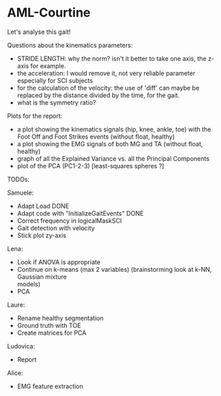 # AML-Courtine
Let's analyse this gait!

Questions about the kinematics parameters: 
- STRIDE LENGTH: why the norm? isn't it better to take one axis, the z-axis for example. 
- the acceleration: I would remove it, not very reliable parameter especially for SCI subjects
- for the calculation of the velocity: the use of 'diff' can maybe be replaced by the distance divided by the time, for the gait. 
- what is the symmetry ratio? 

Plots for the report: 
- a plot showing the kinematics signals (hip, knee, ankle, toe) with the Foot Off and Foot Strikes events (without float, healthy)
- a plot showing the EMG signals of both MG and TA (without float, healthy)
- graph of all the Explained Variance vs. all the Principal Components  
- plot of the PCA (PC1-2-3) [least-squares spheres ?]

TODOs:

Samuele:
- Adapt Load DONE
- Adapt code with "InitializeGaitEvents" DONE
- Correct frequency in logicalMaskSCI
- Gait detection with velocity
- Stick plot zy-axis

Lena:
- Look if ANOVA is appropriate
- Continue on k-means (max 2 variables) (brainstorming look at k-NN, Gaussian mixture       
  models)
- PCA

Laure: 
- Rename healthy segmentation
- Ground truth with TOE
- Create matrices for PCA

Ludovica:
- Report

Alice:
- EMG feature extraction

